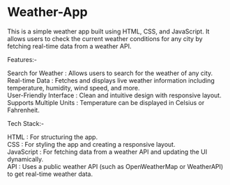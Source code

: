 # Weather-App
 
This is a simple weather app built using HTML, CSS, and JavaScript. It allows users to check the current weather conditions for any city by fetching real-time data from a weather API.

Features:-

 Search for Weather : Allows users to search for the weather of any city. <br/>
 Real-time Data : Fetches and displays live weather information including temperature, humidity, wind speed, and more.<br/>
 User-Friendly Interface : Clean and intuitive design with responsive layout.<br/>
 Supports Multiple Units : Temperature can be displayed in Celsius or Fahrenheit.

  Tech Stack:-
  
HTML : For structuring the app.<br/>
CSS : For styling the app and creating a responsive layout.<br/>
JavaScript : For fetching data from a weather API and updating the UI dynamically.<br/>
API : Uses a public weather API (such as OpenWeatherMap or WeatherAPI) to get real-time weather data.
